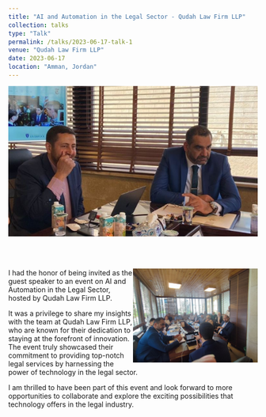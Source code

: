 ```yaml
---
title: "AI and Automation in the Legal Sector - Qudah Law Firm LLP"
collection: talks
type: "Talk"
permalink: /talks/2023-06-17-talk-1
venue: "Qudah Law Firm LLP"
date: 2023-06-17
location: "Amman, Jordan"
---
```



[![alt text](/images/qudah.PNG "AI and Automation in the Legal Sector - Qudah Law Firm LLP")](https://www.linkedin.com/posts/qudah-law-firm_lawfirm-ai-innovation-activity-7075887265217921024-rj7J?utm_source=share&utm_medium=member_desktop)

<br>
<br>

<a href="https://www.linkedin.com/posts/qudah-law-firm_lawfirm-ai-innovation-activity-7075887265217921024-rj7J?utm_source=share&utm_medium=member_desktop"><img src="/images/qudah2.jpeg" width="50%" align="right"></a>
I had the honor of being invited as the guest speaker to an event on AI and Automation in the Legal Sector, hosted by Qudah Law Firm LLP.

It was a privilege to share my insights with the team at Qudah Law Firm LLP, who are known for their dedication to staying at the forefront of innovation. The event truly showcased their commitment to providing top-notch legal services by harnessing the power of technology in the legal sector.

I am thrilled to have been part of this event and look forward to more opportunities to collaborate and explore the exciting possibilities that technology offers in the legal industry.